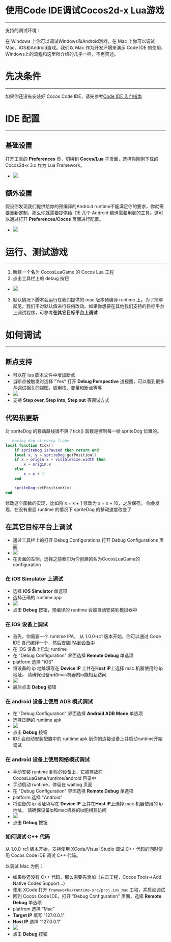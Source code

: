 使用Code IDE调试Cocos2d-x Lua游戏
===
---
支持的调试环境：

在 Windows 上你可以调试Windows和Android游戏，在 Mac 上你可以调试Mac、iOS和Android游戏。我们以 Mac 作为开发环境来演示 Code IDE 的使用，Windows上的流程和这里所介绍的几乎一样，不再赘述。

先决条件
===
---
如果你还没有安装好 Cocos Code IDE，请先参考[Code IDE 入门指南](../getting-started/zh.md)

IDE 配置
===
---
## 基础设置
打开工具的 **Preferences** 页，切换到 **Cocos/Lua** 子页面，选择你刚刚下载的 Cocos2d-x 3.x 作为 Lua Framework。

+ ![](./res/lua_cocos_preferences.png)

## 额外设置
假设你发现我们提供给你的预编译的Android runtime不能满足你的要求，你就需要重新定制，那么你就需要提供给 IDE 几个 Android 编译需要用到的工具。这可以通过打开 **Preferences/Cocos** 页面进行配置。

+ ![](./res/cocos_preferences.png)

运行、测试游戏
===
---
1. 新建一个名为 CocosLuaGame 的 Cocos Lua 工程
2. 点击工具栏上的 debug 按钮
+ ![](./res/lua_debug_button.png)
3. 默认情况下脚本会运行在我们提供的 mac 版本预编译 runtime 上。为了简单起见，我们不对默认值进行任何改动。如果你想要在其他我们支持的目标平台上调试程序，可参考**在其它目标平台上调试**

如何调试
===
---
## 断点支持
+ 可以在 lua 脚本文件中增加断点
+ 当断点被触发时选择 "Yes" 打开 **Debug Perspective** 透视图，可以看到很多与调试相关的视图，调用栈、变量和断点等等
+ ![](./res/lua_breakpoint.png)
+ 支持 **Step over, Step into, Step out** 等调试方式

## 代码热更新
对 spriteDog 的移动路线很不爽？tick() 函数是控制每一帧 spriteDog 位置的。

```lua
-- moving dog at every frame
local function tick()
    if spriteDog.isPaused then return end
    local x, y = spriteDog:getPosition()
    if x > origin.x + visibleSize.width then
        x = origin.x
    else
        x = x + 1
    end

    spriteDog:setPositionX(x)
end    
```
修改这个函数的实现，比如将 x = x + 1 修改为 x = x + 10，之后保存。
你会发现，在没有重启 runtime 的情况下 spriteDog 的移动速度改变了

## 在其它目标平台上调试
+ 通过工具栏上的打开 Debug Configurations 打开 Debug Configurations 页面
+ ![](./res/lua_config_button.png)
+ 在页面的左侧，选择之前我们为你创建的名为CocosLuaGame的configuration

### 在 iOS Simulator 上调试
+ 选择 **iOS Simulator** 单选项
+ 选择正确的 runtime app
+ ![](./res/lua_ios_sim_debug_config.png)
+  点击 **Debug** 按钮，预编译的 runtime 会被自动安装到模拟器中

### 在 iOS 设备上调试
+ 首先，你需要一个 runtime IPA， 从 1.0.0-rc1 版本开始，你可以通过 Code IDE 自己编译一个，然后[安装IPA到设备中][How To Install IPA]
+ 在 iOS 设备上启动 runtime
+ 在 "Debug Configuration" 界面选择 **Remote Debug** 单选项
+ platform 选择 "iOS"
+ 将设备的 ip 地址填写在 **Device IP** 上并在**Host IP**上选择 mac 机器使用的 ip 地址， 请确保设备ip和mac机器的ip能相互访问
+ ![](./res/lua_remote_ios_debug.png)
+ 最后点击 **Debug** 按钮 

### 在 android 设备上使用 ADB 模式调试 
+ 在 "Debug Configuration" 界面选择 **Android ADB Mode** 单选项
+ 选择正确的 runtime apk
+ ![](./res/lua_android_debug_config_adb.png)
+ 点击 **Debug** 按钮
+ IDE 会自动安装配置中的 runtime apk 到你的连接设备上并启动runtime开始调试

### 在 android 设备上使用网络模式调试
+ 手动安装 runtime 到你的设备上，它被存放在 CocosLuaGame/runtime/android 目录中
+ 手动启动 runtime，停留在 waiting 页面
+ 在 "Debug Configuration" 界面选择 **Remote Debug** 单选项
+ platform 选择 "Android"
+ 将设备的 ip 地址填写在 **Device IP** 上并在**Host IP**上选择 mac 机器使用的 ip 地址， 请确保设备ip和mac机器的ip能相互访问
+ ![](./res/lua_remote_android_debug.png)
+ 点击 **Debug** 按钮

### 如何调试 C++ 代码
从 1.0.0-rc1 版本开始，支持使用 XCode/Visual Studio 调试 C++ 代码的同时使用 Cocos Code IDE 调试 C++ 代码。

以调试 Mac 为例：

+ 如果你还没有 C++ 代码，那么需要先添加（右击工程，Cocos Tools->Add Native Codes Support...）
+ 使用 XCode 打开 `frameworks/runtime-src/proj.ios_mac` 工程，并启动调试
+ 回到 Cocos Code IDE，打开 "Debug Configuration" 页面，选择 **Remote Debug** 单选项
+ platfrom 选择 “Mac”
+ **Target IP** 填写 "127.0.0.1"
+ **Host IP** 选择 "127.0.0.1"
+ ![](./res/lua_remote_mac_debug.png)
+ 点击 **Debug** 按钮

[How To Install IPA]:http://www.solutionanalysts.com/blog/how-install-ipa-file-iphone-ipod-ipad-using-itunes-mac-windows